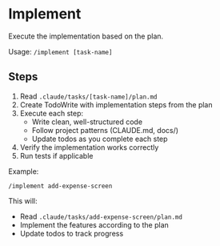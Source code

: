 # Implement

Execute the implementation based on the plan.

Usage: `/implement [task-name]`

## Steps

1. Read `.claude/tasks/[task-name]/plan.md`
2. Create TodoWrite with implementation steps from the plan
3. Execute each step:
   - Write clean, well-structured code
   - Follow project patterns (CLAUDE.md, docs/)
   - Update todos as you complete each step
4. Verify the implementation works correctly
5. Run tests if applicable

Example:
```
/implement add-expense-screen
```

This will:
- Read `.claude/tasks/add-expense-screen/plan.md`
- Implement the features according to the plan
- Update todos to track progress
